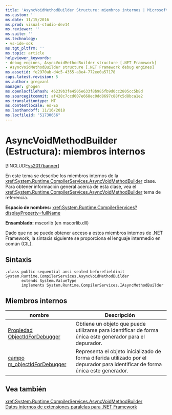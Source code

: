 ```yaml
---
title: 'AsyncVoidMethodBuilder Structure: miembros internos | Microsoft Docs'
ms.custom: ''
ms.date: 11/15/2016
ms.prod: visual-studio-dev14
ms.reviewer: ''
ms.suite: ''
ms.technology:
- vs-ide-sdk
ms.tgt_pltfrm: ''
ms.topic: article
helpviewer_keywords:
- debug engines, AsyncVoidMethodBuilder structure [.NET Framework]
- AsyncVoidMethodBuilder structure [.NET Framework debug engines]
ms.assetid: fe2970ab-d4c5-4355-a8e4-772ee0a57178
caps.latest.revision: 5
ms.author: gregvanl
manager: ghogen
ms.openlocfilehash: 46239b3fe4505e633f8b985fb9d0cc2805cc5b8d
ms.sourcegitcommit: af428c7ccd007e668ec0dd8697c88fc5d8bca1e2
ms.translationtype: MT
ms.contentlocale: es-ES
ms.lasthandoff: 11/16/2018
ms.locfileid: "51730656"
---
```

# <a name="asyncvoidmethodbuilder-structure---internal-members"></a>AsyncVoidMethodBuilder (Estructura): miembros internos
[!INCLUDE[vs2017banner](../../includes/vs2017banner.md)]

En este tema se describe los miembros internos de la <xref:System.Runtime.CompilerServices.AsyncVoidMethodBuilder> clase. Para obtener información general acerca de esta clase, vea el <xref:System.Runtime.CompilerServices.AsyncVoidMethodBuilder> tema de referencia.  
  
 **Espacio de nombres:** <xref:System.Runtime.CompilerServices?displayProperty=fullName>  
  
 **Ensamblado:** mscorlib (en mscorlib.dll)  
  
 Dado que no se puede obtener acceso a estos miembros internos de .NET Framework, la sintaxis siguiente se proporciona el lenguaje intermedio en común (CIL).  
  
## <a name="syntax"></a>Sintaxis  
  
```  
.class public sequential ansi sealed beforefieldinit System.Runtime.CompilerServices.AsyncVoidMethodBuilder  
       extends System.ValueType  
       implements System.Runtime.CompilerServices.IAsyncMethodBuilder  
```  
  
## <a name="internal-members"></a>Miembros internos  
  
|nombre|Descripción|  
|----------|-----------------|  
|[Propiedad ObjectIdForDebugger](../../extensibility/debugger/asyncvoidmethodbuilder-objectidfordebugger-property.md)|Obtiene un objeto que puede utilizarse para identificar de forma única este generador para el depurador.|  
|[campo m_objectIdForDebugger](../../extensibility/debugger/asyncvoidmethodbuilder-m-objectidfordebugger-field.md)|Representa el objeto inicializado de forma diferida utilizado por el depurador para identificar de forma única este generador.|  
  
## <a name="see-also"></a>Vea también  
 <xref:System.Runtime.CompilerServices.AsyncVoidMethodBuilder>   
 [Datos internos de extensiones paralelas para .NET Framework](../../extensibility/debugger/parallel-extension-internals-for-the-dotnet-framework.md)

